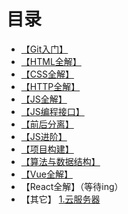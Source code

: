 <h1>目录</h1>

* [【Git入门】](https://github.com/lixueqin-4119/blog/tree/master/%E3%80%90Git%E5%85%A5%E9%97%A8%E3%80%91/%E7%90%86%E8%AE%BA)
* [【HTML全解】](https://github.com/lixueqin-4119/blog/tree/master/%E3%80%90HTML%E5%85%A8%E8%A7%A3%E3%80%91/%E7%90%86%E8%AE%BA)
* [【CSS全解】](https://github.com/lixueqin-4119/blog/tree/master/%E3%80%90CSS%E5%85%A8%E8%A7%A3%E3%80%91/%E7%90%86%E8%AE%BA)
* [【HTTP全解】](https://github.com/lixueqin-4119/blog/tree/master/%E3%80%90HTTP%E5%85%A8%E8%A7%A3%E3%80%91/%E7%90%86%E8%AE%BA)
* [【JS全解】](https://github.com/lixueqin-4119/blog/tree/master/%E3%80%90JS%E5%85%A8%E8%A7%A3%E3%80%91/%E7%90%86%E8%AE%BA)
* [【JS编程接口】](https://github.com/lixueqin-4119/blog/tree/master/%E3%80%90JS%E7%BC%96%E7%A8%8B%E6%8E%A5%E5%8F%A3%E3%80%91/%E7%90%86%E8%AE%BA)
* [【前后分离】](https://github.com/lixueqin-4119/blog/tree/master/%E3%80%90%E5%89%8D%E5%90%8E%E5%88%86%E7%A6%BB%E3%80%91/%E7%90%86%E8%AE%BA)
* [【JS进阶】](https://github.com/lixueqin-4119/blog/tree/master/%E3%80%90JS%E8%BF%9B%E9%98%B6%E3%80%91)
* [【项目构建】](https://github.com/lixueqin-4119/blog/tree/master/%E3%80%90%E9%A1%B9%E7%9B%AE%E6%9E%84%E5%BB%BA%E3%80%91)
* [【算法与数据结构】](https://github.com/lixueqin-4119/blog/tree/master/%E3%80%90%E7%AE%97%E6%B3%95%E4%B8%8E%E6%95%B0%E6%8D%AE%E7%BB%93%E6%9E%84%E3%80%91)
* [【Vue全解】](https://github.com/lixueqin-4119/blog/tree/master/%E3%80%90Vue%E5%85%A8%E8%A7%A3%E3%80%91)
* 【React全解】（等待ing）
* 【其它】
[1.云服务器](https://github.com/lixueqin-4119/blog/blob/master/%E4%BA%91%20%E6%9C%8D%20%E5%8A%A1%20%E5%99%A8/%E4%BA%91%E6%9C%8D%E5%8A%A1%E5%99%A8.md)
